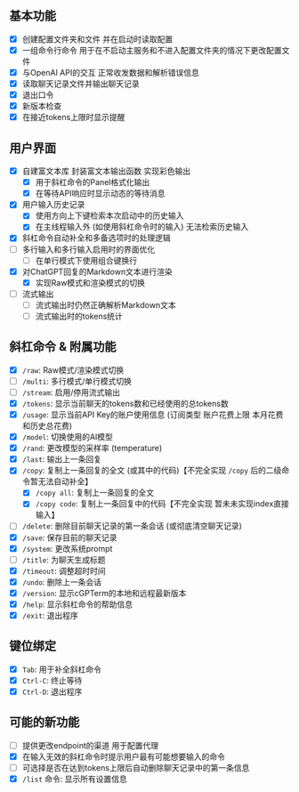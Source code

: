 ## 基本功能

- [x] 创建配置文件夹和文件 并在启动时读取配置
- [x] 一组命令行命令 用于在不启动主服务和不进入配置文件夹的情况下更改配置文件
- [x] 与OpenAI API的交互 正常收发数据和解析错误信息
- [x] 读取聊天记录文件并输出聊天记录
- [x] 退出口令
- [x] 新版本检查
- [x] 在接近tokens上限时显示提醒

## 用户界面

- [x] 自建富文本库 封装富文本输出函数 实现彩色输出
    - [x] 用于斜杠命令的Panel格式化输出
    - [x] 在等待API响应时显示动态的等待消息
- [x] 用户输入历史记录
    - [x] 使用方向上下键检索本次启动中的历史输入
    - [x] 在主线程输入外 (如使用斜杠命令时的输入) 无法检索历史输入
- [x] 斜杠命令自动补全和多备选项时的处理逻辑
- [ ] 多行输入和多行输入启用时的界面优化
    - [ ] 在单行模式下使用组合键换行
- [x] 对ChatGPT回复的Markdown文本进行渲染
    - [x] 实现Raw模式和渲染模式的切换
- [ ] 流式输出
    - [ ] 流式输出时仍然正确解析Markdown文本
    - [ ] 流式输出时的tokens统计

## 斜杠命令 & 附属功能

- [x] `/raw`: Raw模式/渲染模式切换
- [ ] `/multi`: 多行模式/单行模式切换
- [ ] `/stream`: 启用/停用流式输出
- [x] `/tokens`: 显示当前聊天的tokens数和已经使用的总tokens数
- [x] `/usage`: 显示当前API Key的账户使用信息 (订阅类型 账户花费上限 本月花费和历史总花费)
- [x] `/model`: 切换使用的AI模型
- [x] `/rand`: 更改模型的采样率 (temperature)
- [x] `/last`: 输出上一条回复
- [x] `/copy`: 复制上一条回复的全文 (或其中的代码)【不完全实现 `/copy` 后的二级命令暂无法自动补全】
    - [x] `/copy all`: 复制上一条回复的全文
    - [x] `/copy code`: 复制上一条回复中的代码【不完全实现 暂未未实现index直接输入】
- [ ] `/delete`: 删除目前聊天记录的第一条会话 (或彻底清空聊天记录)
- [x] `/save`: 保存目前的聊天记录
- [x] `/system`: 更改系统prompt
- [ ] `/title`: 为聊天生成标题
- [x] `/timeout`: 调整超时时间
- [x] `/undo`: 删除上一条会话
- [x] `/version`: 显示cGPTerm的本地和远程最新版本
- [x] `/help`: 显示斜杠命令的帮助信息
- [x] `/exit`: 退出程序

## 键位绑定

- [x] `Tab`: 用于补全斜杠命令
- [x] `Ctrl-C`: 终止等待
- [x] `Ctrl-D`: 退出程序

## 可能的新功能

- [ ] 提供更改endpoint的渠道 用于配置代理
- [x] 在输入无效的斜杠命令时提示用户最有可能想要输入的命令
- [ ] 可选择是否在达到tokens上限后自动删除聊天记录中的第一条信息
- [x] `/list` 命令: 显示所有设置信息